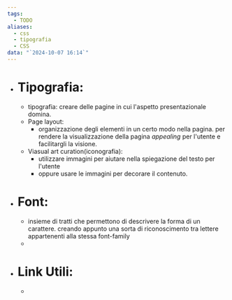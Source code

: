 ```yaml
---
tags:
  - TODO
aliases:
  - css
  - tipografia
  - CSS
data: "`2024-10-07 16:14`"
---
```

- # Tipografia:
	- tipografia: creare delle pagine in cui l'aspetto presentazionale domina. 
	- Page layout:
		- organizzazione degli elementi in un certo modo nella pagina. per rendere la visualizzazione della pagina _appealing_ per l'utente e facilitargli la visione.
	- Viasual art curation(iconografia):
		- utilizzare immagini per aiutare nella spiegazione del testo per l'utente 
		- oppure usare le immagini per decorare il contenuto.
- # Font:
	- insieme di tratti che permettono di descrivere la forma di un carattere. creando appunto una sorta di riconoscimento tra lettere appartenenti alla stessa font-family
	- 
- # Link Utili:
	- 